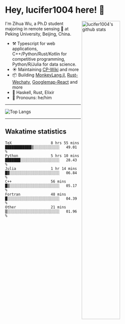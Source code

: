 # Hey, lucifer1004 here! :wave:

<img width="50%" align="right" alt="lucifer1004's github stats" src="https://github-readme-stats.vercel.app/api?username=lucifer1004&show_icons=true">

I'm Zihua Wu, a Ph.D student majoring in remote sensing :satellite: at Peking University, Beijing, China.

- :hammer_and_pick: Typescript for web applications, C++/Python/Rust/Kotlin for competitive programming, Python/R/Julia for data science.
- :sunny: Maintaining [CP-Wiki](https://cp-wiki.vercel.app) and more 
- :package: Building [MonkeyLang.jl](https://github.com/lucifer1004/MonkeyLang.jl), [Rust-Wechaty](https://github.com/wechaty/rust-wechaty), [Googlemap-React](https://github.com/googlemap-react/googlemap-react) and more
- :seedling: Haskell, Rust, Elixir
- :man: Pronouns: he/him

---

![Top Langs](https://github-readme-stats.vercel.app/api/top-langs/?username=lucifer1004&layout=compact)

---

## Wakatime statistics

<!--START_SECTION:waka-->

```text
TeX                  8 hrs 55 mins   ████████████▒░░░░░░░░░░░░   49.01 %
Python               5 hrs 10 mins   ███████░░░░░░░░░░░░░░░░░░   28.43 %
Julia                1 hr 14 mins    █▓░░░░░░░░░░░░░░░░░░░░░░░   06.84 %
C++                  56 mins         █▒░░░░░░░░░░░░░░░░░░░░░░░   05.17 %
Fortran              48 mins         █░░░░░░░░░░░░░░░░░░░░░░░░   04.39 %
Other                21 mins         ▒░░░░░░░░░░░░░░░░░░░░░░░░   01.96 %
```

<!--END_SECTION:waka-->
